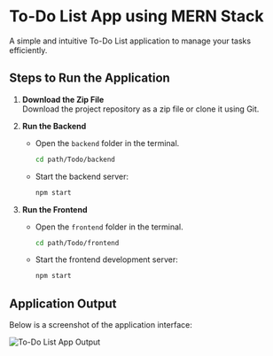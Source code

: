 # To-Do List App using MERN Stack

A simple and intuitive To-Do List application to manage your tasks efficiently.  

## Steps to Run the Application

1. **Download the Zip File**  
   Download the project repository as a zip file or clone it using Git.

2. **Run the Backend**  
   - Open the `backend` folder in the terminal.  
     ```bash
     cd path/Todo/backend
     ```  
   - Start the backend server:  
     ```bash
     npm start
     ```

3. **Run the Frontend**  
   - Open the `frontend` folder in the terminal.  
     ```bash
     cd path/Todo/frontend
     ```  
   - Start the frontend development server:  
     ```bash
     npm start
     ```

## Application Output

Below is a screenshot of the application interface:

![To-Do List App Output](https://github.com/user-attachments/assets/21af6806-6983-4497-8acd-20e0bd3c3e7e)

